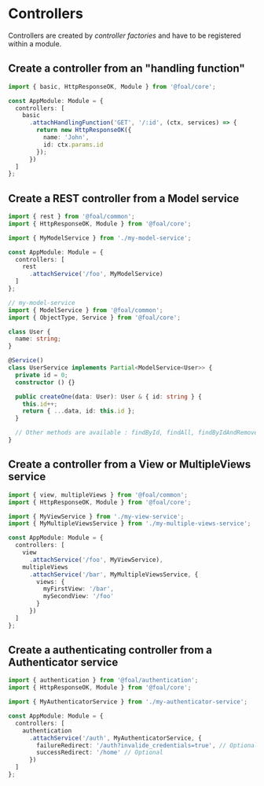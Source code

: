 # Controllers

Controllers are created by *controller factories* and have to be registered within a module.

## Create a controller from an "handling function"

```typescript
import { basic, HttpResponseOK, Module } from '@foal/core';

const AppModule: Module = {
  controllers: [
    basic
      .attachHandlingFunction('GET', '/:id', (ctx, services) => {
        return new HttpResponseOK({
          name: 'John',
          id: ctx.params.id
        });
      })
  ]
};
```

## Create a REST controller from a Model service

```typescript
import { rest } from '@foal/common';
import { HttpResponseOK, Module } from '@foal/core';

import { MyModelService } from './my-model-service';

const AppModule: Module = {
  controllers: [
    rest
      .attachService('/foo', MyModelService)
  ]
};
```

```typescript
// my-model-service
import { ModelService } from '@foal/common';
import { ObjectType, Service } from '@foal/core';

class User {
  name: string;
}

@Service()
class UserService implements Partial<ModelService<User>> {
  private id = 0;
  constructor () {}

  public createOne(data: User): User & { id: string } {
    this.id++;
    return { ...data, id: this.id };
  }

  // Other methods are available : findById, findAll, findByIdAndRemove, etc.
}
```

## Create a controller from a View or MultipleViews service

```typescript
import { view, multipleViews } from '@foal/common';
import { HttpResponseOK, Module } from '@foal/core';

import { MyViewService } from './my-view-service';
import { MyMultipleViewsService } from './my-multiple-views-service';

const AppModule: Module = {
  controllers: [
    view
      .attachService('/foo', MyViewService),
    multipleViews
      .attachService('/bar', MyMultipleViewsService, {
        views: {
          myFirstView: '/bar',
          mySecondView: '/foo'
        }
      })
  ]
};
```

## Create a authenticating controller from a Authenticator service

```typescript
import { authentication } from '@foal/authentication';
import { HttpResponseOK, Module } from '@foal/core';

import { MyAuthenticatorService } from './my-authenticator-service';

const AppModule: Module = {
  controllers: [
    authentication
      .attachService('/auth', MyAuthenticatorService, {
        failureRedirect: '/auth?invalide_credentials=true', // Optional
        successRedirect: '/home' // Optional
      })
  ]
};
```
